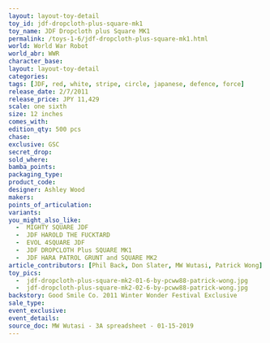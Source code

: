 ```yaml
---
layout: layout-toy-detail 
toy_id: jdf-dropcloth-plus-square-mk1
toy_name: JDF Dropcloth plus Square MK1
permalink: /toys-1-6/jdf-dropcloth-plus-square-mk1.html
world: World War Robot
world_abr: WWR
character_base: 
layout: layout-toy-detail
categories: 
tags: [JDF, red, white, stripe, circle, japanese, defence, force]
release_date: 2/7/2011
release_price: JPY 11,429
scale: one sixth
size: 12 inches
comes_with: 
edition_qty: 500 pcs
chase: 
exclusive: GSC
secret_drop: 
sold_where: 
bamba_points: 
packaging_type: 
product_code:
designer: Ashley Wood
makers: 
points_of_articulation: 
variants: 
you_might_also_like: 
  -  MIGHTY SQUARE JDF
  -  JDF HAROLD THE FUCKTARD
  -  EVOL 4SQUARE JDF
  -  JDF DROPCLOTH Plus SQUARE MK1
  -  JDF HARA PATROL GRUNT and SQUARE MK2
article_contributors: [Phil Back, Don Slater, MW Wutasi, Patrick Wong]
toy_pics: 
  -  jdf-dropcloth-plus-square-mk2-01-6-by-pcww88-patrick-wong.jpg
  -  jdf-dropcloth-plus-square-mk2-02-6-by-pcww88-patrick-wong.jpg
backstory: Good Smile Co. 2011 Winter Wonder Festival Exclusive
sale_type: 
event_exclusive: 
event_details: 
source_doc: MW Wutasi - 3A spreadsheet - 01-15-2019
---
```

